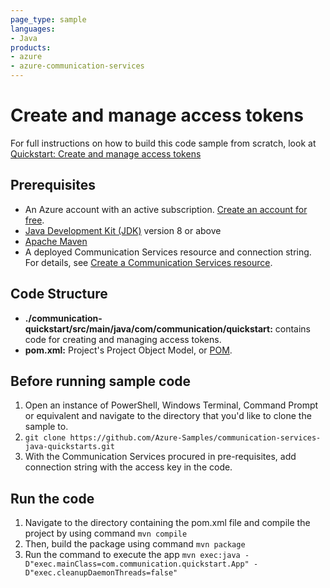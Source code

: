 ```yaml
---
page_type: sample
languages:
- Java
products:
- azure
- azure-communication-services
---
```



# Create and manage access tokens

For full instructions on how to build this code sample from scratch, look at [Quickstart: Create and manage access tokens](https://docs.microsoft.com/en-us/azure/communication-services/quickstarts/access-tokens?pivots=programming-language-java)

## Prerequisites

- An Azure account with an active subscription. [Create an account for free](https://azure.microsoft.com/free/?WT.mc_id=A261C142F). 
- [Java Development Kit (JDK)](https://docs.microsoft.com/en-us/azure/developer/java/fundamentals/java-jdk-install) version 8 or above
- [Apache Maven](https://maven.apache.org/download.cgi)
- A deployed Communication Services resource and connection string. For details, see [Create a Communication Services resource](https://docs.microsoft.com/azure/communication-services/quickstarts/create-communication-resource).

## Code Structure

- **./communication-quickstart/src/main/java/com/communication/quickstart:** contains code for creating and managing access tokens.
- **pom.xml:** Project's Project Object Model, or [POM](https://maven.apache.org/guides/introduction/introduction-to-the-pom.html).

## Before running sample code

1. Open an instance of PowerShell, Windows Terminal, Command Prompt or equivalent and navigate to the directory that you'd like to clone the sample to.
2. `git clone https://github.com/Azure-Samples/communication-services-java-quickstarts.git`
3.  With the Communication Services procured in pre-requisites, add connection string with the access key in the code.

## Run the code

1. Navigate to the directory containing the pom.xml file and compile the project by using command `mvn compile`
2. Then, build the package using command `mvn package`
3. Run the command to execute the app `mvn exec:java -D"exec.mainClass=com.communication.quickstart.App" -D"exec.cleanupDaemonThreads=false"`
